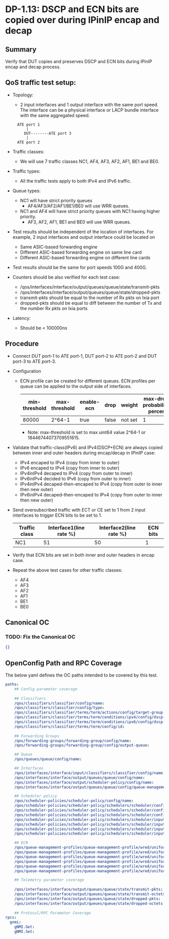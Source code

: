 # DP-1.13: DSCP and ECN bits are copied over during IPinIP encap and decap

## Summary

Verify that DUT copies and preserves DSCP and ECN bits during IPinIP encap and
decap process.

## QoS traffic test setup:

*   Topology:

    *   2 input interfaces and 1 output interface with the same port speed. The
        interface can be a physical interface or LACP bundle interface with the
        same aggregated speed.

    ```
      ATE port 1
          |
         DUT--------ATE port 3
          |
      ATE port 2
    ```

*   Traffic classes:

    *   We will use 7 traffic classes NC1, AF4, AF3, AF2, AF1, BE1 and BE0.

*   Traffic types:

    *   All the traffic tests apply to both IPv4 and IPv6 traffic.

*   Queue types:

    *   NC1 will have strict priority queues
        *   AF4/AF3/AF2/AF1/BE1/BE0 will use WRR queues.
    *   NC1 and AF4 will have strict priority queues with NC1 having higher
        priority.
        *   AF3, AF2, AF1, BE1 and BE0 will use WRR queues.

*   Test results should be independent of the location of interfaces. For
    example, 2 input interfaces and output interface could be located on

    *   Same ASIC-based forwarding engine
    *   Different ASIC-based forwarding engine on same line card
    *   Different ASIC-based forwarding engine on different line cards

*   Test results should be the same for port speeds 100G and 400G.

*   Counters should be also verified for each test case:

    *   /qos/interfaces/interface/output/queues/queue/state/transmit-pkts
    *   /qos/interfaces/interface/output/queues/queue/state/dropped-pkts
    *   transmit-pkts should be equal to the number of Rx pkts on Ixia port
    *   dropped-pkts should be equal to diff between the number of Tx and the
        number Rx pkts on Ixia ports

*   Latency:

    *   Should be < 100000ns

## Procedure

*   Connect DUT port-1 to ATE port-1, DUT port-2 to ATE port-2 and DUT port-3 to
    ATE port-3.

*   Configuration

    *   ECN profile can be created for different queues. ECN profiles per queue
        can be applied to the output side of interfaces.

        min-threshold | max-threshold | enable-ecn | drop  | weight  | max-drop-probability-percent
        ------------- | ------------- | ---------- | ----- | ------- | ----------------------------
        80000         | 2^64-1        | true       | false | not set | 1

        *   Note: max-threshold is set to max uint64 value 2^64-1
            or 18446744073709551615.

*   Validate that traffic-class(IPv6) and IPv4(DSCP+ECN) are always copied
    between inner and outer headers during encap/decap in IPinIP case:

    *   IPv4 encaped to IPv4 (copy from inner to outer)
    *   IPv6 encaped to IPv4 (copy from inner to outer)
    *   IPv4inIPv4 decaped to IPv4 (copy from outer to inner)
    *   IPv6inIPv4 decided to IPv6 (copy from outer to inner)
    *   IPv4inIPv4 decaped-then-encaped to IPv4 (copy from outer to inner then
        new outer)
    *   IPv6inIPv4 decaped-then-encaped to IPv4 (copy from outer to inner then
        new outer)

*   Send oversubscribed traffic with ECT or CE set to 1 from 2 input interfaces
    to trigger ECN bits to be set to 1.

    Traffic class | Interface1(line rate %) | Interface2(line rate %) | ECN bits
    ------------- | ----------------------- | ----------------------- | --------
    NC1           | 51                      | 50                      | 1

*   Verify that ECN bits are set in both inner and outer headers in encap case.

*   Repeat the above test cases for other traffic classes:

    *   AF4
    *   AF3
    *   AF2
    *   AF1
    *   BE1
    *   BE0

## Canonical OC
### TODO: Fix the Canonical OC
```json
{}
```

## OpenConfig Path and RPC Coverage

The below yaml defines the OC paths intended to be covered by this test.

```yaml
paths:
    ## Config parameter coverage
    
    ## Classifiers
    /qos/classifiers/classifier/config/name:
    /qos/classifiers/classifier/config/type:
    /qos/classifiers/classifier/terms/term/actions/config/target-group:
    /qos/classifiers/classifier/terms/term/conditions/ipv4/config/dscp-set:
    /qos/classifiers/classifier/terms/term/conditions/ipv6/config/dscp-set:
    /qos/classifiers/classifier/terms/term/config/id:
      
    ## Forwarding Groups
    /qos/forwarding-groups/forwarding-group/config/name:
    /qos/forwarding-groups/forwarding-group/config/output-queue:

    ## Queue   
    /qos/queues/queue/config/name:

    ## Interfaces
    /qos/interfaces/interface/input/classifiers/classifier/config/name:
    /qos/interfaces/interface/output/queues/queue/config/name:
    /qos/interfaces/interface/output/scheduler-policy/config/name:
    /qos/interfaces/interface/output/queues/queue/config/queue-management-profile:

    ## Scheduler policy
    /qos/scheduler-policies/scheduler-policy/config/name:
    /qos/scheduler-policies/scheduler-policy/schedulers/scheduler/config/priority:
    /qos/scheduler-policies/scheduler-policy/schedulers/scheduler/config/sequence:
    /qos/scheduler-policies/scheduler-policy/schedulers/scheduler/config/type:
    /qos/scheduler-policies/scheduler-policy/schedulers/scheduler/inputs/input/config/id:
    /qos/scheduler-policies/scheduler-policy/schedulers/scheduler/inputs/input/config/input-type:
    /qos/scheduler-policies/scheduler-policy/schedulers/scheduler/inputs/input/config/queue:
    /qos/scheduler-policies/scheduler-policy/schedulers/scheduler/inputs/input/config/weight:

    ## ECN
    /qos/queue-management-profiles/queue-management-profile/wred/uniform/config/min-threshold:
    /qos/queue-management-profiles/queue-management-profile/wred/uniform/config/max-threshold:
    /qos/queue-management-profiles/queue-management-profile/wred/uniform/config/enable-ecn:
    /qos/queue-management-profiles/queue-management-profile/wred/uniform/config/weight:
    /qos/queue-management-profiles/queue-management-profile/wred/uniform/config/drop:
    /qos/queue-management-profiles/queue-management-profile/wred/uniform/config/max-drop-probability-percent:

    ## Telemetry parameter coverage
    
    /qos/interfaces/interface/output/queues/queue/state/transmit-pkts:
    /qos/interfaces/interface/output/queues/queue/state/transmit-octets:
    /qos/interfaces/interface/output/queues/queue/state/dropped-pkts:
    /qos/interfaces/interface/output/queues/queue/state/dropped-octets:
    
    ## Protocol/RPC Parameter Coverage
rpcs:
  gnmi:
    gNMI.Get:
    gNMI.Set:
```

